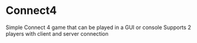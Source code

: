 # Connect4
Simple Connect 4 game that can be played in a GUI or console
Supports 2 players with client and server connection 
